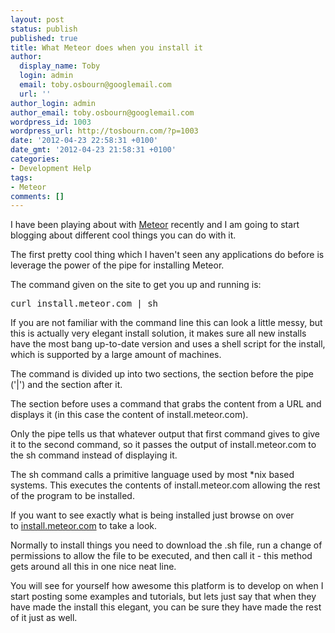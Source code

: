 ```yaml
---
layout: post
status: publish
published: true
title: What Meteor does when you install it
author:
  display_name: Toby
  login: admin
  email: toby.osbourn@googlemail.com
  url: ''
author_login: admin
author_email: toby.osbourn@googlemail.com
wordpress_id: 1003
wordpress_url: http://tosbourn.com/?p=1003
date: '2012-04-23 22:58:31 +0100'
date_gmt: '2012-04-23 21:58:31 +0100'
categories:
- Development Help
tags:
- Meteor
comments: []
---
```

<p>I have been playing about with <a href="http://meteor.com/">Meteor</a> recently and I am going to start blogging about different cool things you can do with it.</p>
<p>The first pretty cool thing which I haven't seen any applications do before is leverage the power of the pipe for installing Meteor.</p>
<p>The command given on the site to get you up and running is:</p>
<pre>curl install.meteor.com | sh</pre>
<p>If you are not familiar with the command line this can look a little messy, but this is actually very elegant install solution, it makes sure all new installs have the most bang up-to-date version and uses a shell script for the install, which is supported by a large amount of machines.</p>
<p>The command is divided up into two sections, the section before the pipe ('|') and the section after it.</p>
<p>The section before uses a command that grabs the content from a URL and displays it (in this case the content of install.meteor.com).</p>
<p>Only the pipe tells us that whatever output that first command gives to give it to the second command, so it passes the output of install.meteor.com to the sh command instead of displaying it.</p>
<p>The sh command calls a primitive language used by most *nix based systems. This executes the contents of install.meteor.com allowing the rest of the program to be installed.</p>
<p>If you want to see exactly what is being installed just browse on over to <a href="http://install.meteor.com">install.meteor.com</a> to take a look.</p>
<p>Normally to install things you need to download the .sh file, run a change of permissions to allow the file to be executed, and then call it - this method gets around all this in one nice neat line.</p>
<p>You will see for yourself how awesome this platform is to develop on when I start posting some examples and tutorials, but lets just say that when they have made the install this elegant, you can be sure they have made the rest of it just as well.</p>
